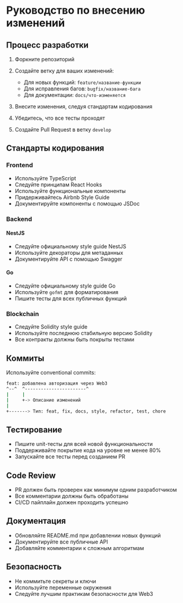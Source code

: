 # Руководство по внесению изменений

## Процесс разработки

1. Форкните репозиторий
2. Создайте ветку для ваших изменений:
   - Для новых функций: `feature/название-функции`
   - Для исправления багов: `bugfix/название-бага`
   - Для документации: `docs/что-изменяется`

3. Внесите изменения, следуя стандартам кодирования
4. Убедитесь, что все тесты проходят
5. Создайте Pull Request в ветку `develop`

## Стандарты кодирования

### Frontend

- Используйте TypeScript
- Следуйте принципам React Hooks
- Используйте функциональные компоненты
- Придерживайтесь Airbnb Style Guide
- Документируйте компоненты с помощью JSDoc

### Backend

#### NestJS
- Следуйте официальному style guide NestJS
- Используйте декораторы для метаданных
- Документируйте API с помощью Swagger

#### Go
- Следуйте официальному style guide Go
- Используйте `gofmt` для форматирования
- Пишите тесты для всех публичных функций

### Blockchain

- Следуйте Solidity style guide
- Используйте последнюю стабильную версию Solidity
- Все контракты должны быть покрыты тестами

## Коммиты

Используйте conventional commits:

```bash
feat: добавлена авторизация через Web3
^--^  ^-----------------------^
|     |
|     +-> Описание изменений
|
+-------> Тип: feat, fix, docs, style, refactor, test, chore
```

## Тестирование

- Пишите unit-тесты для всей новой функциональности
- Поддерживайте покрытие кода на уровне не менее 80%
- Запускайте все тесты перед созданием PR

## Code Review

- PR должен быть проверен как минимум одним разработчиком
- Все комментарии должны быть обработаны
- CI/CD пайплайн должен проходить успешно

## Документация

- Обновляйте README.md при добавлении новых функций
- Документируйте все публичные API
- Добавляйте комментарии к сложным алгоритмам

## Безопасность

- Не коммитьте секреты и ключи
- Используйте переменные окружения
- Следуйте лучшим практикам безопасности для Web3 